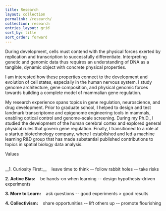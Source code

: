 ```yaml
---
title: Research
layout: collection
permalink: /research/
collection: research
entries_layout: grid
sort_by: title
sort_order: forward
---
```


During development, cells must contend with the physical forces exerted by replication and transcription to successfully differentiate. Interpreting genetic and genomic data thus requires an understanding of DNA as a tangible, dynamic object with concrete physical properties. 

I am interested how these properties connect to the development and evolution of cell states, especially in the human nervous system. I study genome architecture, gene composition, and physical genomic forces towards building a complete model of mammalian gene regulation.

My research experience spans topics in gene regulation, neuroscience, and drug development. Prior to graduate school, I helped to design and test landmark transcriptome and epigenome engineering tools in mammals, enabling optical control and genome-scale screening. During my Ph.D., I studied the development of the human cerebral cortex and explored general physical rules that govern gene regulation. Finally, I transitioned to a role at a startup biotechnology company, where I established and led a machine learning R&D group that has made substantial published contributions to topics in spatial biology data analysis.

<div class="h2 entry-title" style="margin-bottom: 2rem">Values</div>
__1. Curiosity First:__&nbsp;&nbsp;&nbsp;&nbsp;leave time to think -- follow rabbit holes -- take risks 

__2. Active Bias:__&nbsp;&nbsp;&nbsp;&nbsp;be hands-on when learning -- design hypothesis-driven experiments

__3. More to Learn:__&nbsp;&nbsp;&nbsp;&nbsp;ask questions -- good experiments > good results

__4. Collectivism:__&nbsp;&nbsp;&nbsp;&nbsp;share opportunities -- lift others up -- promote flourishing

<div class="row" style="margin-bottom: 3rem"> </div>


